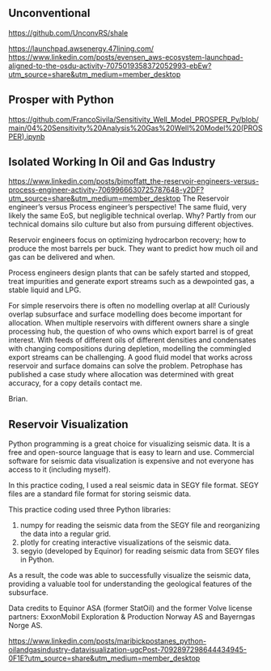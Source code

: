 ## Unconventional

https://github.com/UnconvRS/shale



https://launchpad.awsenergy.47lining.com/
https://www.linkedin.com/posts/evensen_aws-ecosystem-launchpad-aligned-to-the-osdu-activity-7075019358372052993-ebEw?utm_source=share&utm_medium=member_desktop


## Prosper with Python
https://github.com/FrancoSivila/Sensitivity_Well_Model_PROSPER_Py/blob/main/04%20Sensitivity%20Analysis%20Gas%20Well%20Model%20(PROSPER).ipynb

## Isolated Working In Oil and Gas Industry

https://www.linkedin.com/posts/bjmoffatt_the-reservoir-engineers-versus-process-engineer-activity-7069966630725787648-y2DF?utm_source=share&utm_medium=member_desktop
The Reservoir engineer’s versus Process engineer’s perspective! The same fluid, very likely the same EoS, but negligible technical overlap. Why? Partly from our technical domains silo culture but also from pursuing different objectives.

Reservoir engineers focus on optimizing hydrocarbon recovery; how to produce the most barrels per buck. They want to predict how much oil and gas can be delivered and when.

Process engineers design plants that can be safely started and stopped, treat impurities and generate export streams such as a dewpointed gas, a stable liquid and LPG.

For simple reservoirs there is often no modelling overlap at all! Curiously overlap subsurface and surface modelling does become important for allocation. When multiple reservoirs with different owners share a single processing hub, the question of who owns which export barrel is of great interest. With feeds of different oils of different densities and condensates with changing compositions during depletion, modelling the commingled export streams can be challenging. A good fluid model that works across reservoir and surface domains can solve the problem. Petrophase has published a case study where allocation was determined with great accuracy, for a copy details contact me.

Brian.



## Reservoir Visualization

Python programming is a great choice for visualizing seismic data. It is a free and open-source language that is easy to learn and use. Commercial software for seismic data visualization is expensive and not everyone has access to it (including myself).

In this practice coding, I used a real seismic data in SEGY file format. SEGY files are a standard file format for storing seismic data.

This practice coding used three Python libraries:
1. numpy for reading the seismic data from the SEGY file and reorganizing the data into a regular grid.
2. plotly for creating interactive visualizations of the seismic data.
3. segyio (developed by Equinor) for reading seismic data from SEGY files in Python.

As a result, the code was able to successfully visualize the seismic data, providing a valuable tool for understanding the geological features of the subsurface.

Data credits to Equinor ASA (former StatOil) and the former Volve license partners: ExxonMobil Exploration & Production Norway AS and Bayerngas Norge AS.

https://www.linkedin.com/posts/maribickpostanes_python-oilandgasindustry-datavisualization-ugcPost-7092897298644434945-0F1E?utm_source=share&utm_medium=member_desktop
